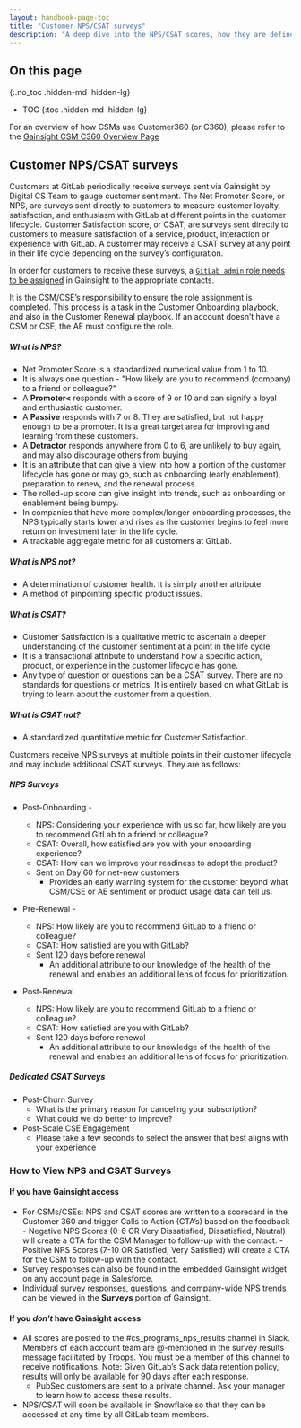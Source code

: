 ```yaml
---
layout: handbook-page-toc
title: "Customer NPS/CSAT surveys"
description: "A deep dive into the NPS/CSAT scores, how they are defined and calculated."
---
```


## On this page
{:.no_toc .hidden-md .hidden-lg}

- TOC
{:toc .hidden-md .hidden-lg}

For an overview of how CSMs use Customer360 (or C360), please refer to the [Gainsight CSM C360 Overview Page](/handbook/customer-success/csm/gainsight/c360-overview)

## Customer NPS/CSAT surveys

Customers at GitLab periodically receive surveys sent via Gainsight by Digital CS Team to gauge customer sentiment. The Net Promoter Score, or NPS, are surveys sent directly to customers to measure customer loyalty, satisfaction, and enthusiasm with GitLab at different points in the customer lifecycle. 
Customer Satisfaction score, or CSAT, are surveys sent directly to customers to measure satisfaction of a service, product, interaction or experience with GitLab. A customer may receive a CSAT survey at any point in their life cycle depending on the survey’s configuration. 

In order for customers to receive these surveys, a [`GitLab admin` role needs to be assigned](/handbook/sales/field-operations/customer-success-operations/cs-ops-programs/#gitlab-admin-contacts) in Gainsight to the appropriate contacts.

It is the CSM/CSE’s responsibility to ensure the role assignment is completed. This process is a task in the Customer Onboarding playbook, and also in the Customer Renewal playbook. If an account doesn’t have a CSM or CSE, the AE must configure the role.

##### What is NPS?
- Net Promoter Score is a standardized numerical value from 1 to 10.
- It is always one question - "How likely are you to recommend (company) to a friend or colleague?"
- A **Promoter<** responds with a score of 9 or 10 and can signify a loyal and enthusiastic customer.
- A **Passive** responds with 7 or 8. They are satisfied, but not happy enough to be a promoter. It is a great target area for improving and learning from these customers.
- A **Detractor** responds anywhere from 0 to 6, are unlikely to buy again, and may also discourage others from buying
- It is an attribute that can give a view into how a portion of the customer lifecycle has gone or may go, such as onboarding (early enablement), preparation to renew, and the renewal process.
- The rolled-up score can give insight into trends, such as onboarding or enablement being bumpy.
- In companies that have more complex/longer onboarding processes, the NPS typically starts lower and rises as the customer begins to feel more return on investment later in the life cycle.
- A trackable aggregate metric for all customers at GitLab.

##### What is NPS not?
- A determination of customer health. It is simply another attribute.
- A method of pinpointing specific product issues.

##### What is CSAT?
- Customer Satisfaction is a qualitative metric to ascertain a deeper understanding of the customer sentiment at a point in the life cycle.
- It is a transactional attribute to understand how a specific action, product, or experience in the customer lifecycle has gone.
- Any type of question or questions can be a CSAT survey. There are no standards for questions or metrics. It is entirely based on what GitLab is trying to learn about the customer from a question.

##### What is CSAT not?
- A standardized quantitative metric for Customer Satisfaction.


Customers receive NPS surveys at multiple points in their customer lifecycle and may include additional CSAT surveys. They are as follows: 

##### NPS Surveys
- Post-Onboarding - 
   - NPS: Considering your experience with us so far, how likely are you to recommend GitLab to a friend or colleague?
   - CSAT: Overall, how satisfied are you with your onboarding experience?
   - CSAT: How can we improve your readiness to adopt the product?
   - Sent on Day 60 for net-new customers
      - Provides an early warning system for the customer beyond what CSM/CSE or AE sentiment or product usage data can tell us.

- Pre-Renewal - 
   - NPS: How likely are you to recommend GitLab to a friend or colleague?
   - CSAT: How satisfied are you with GitLab?
   - Sent 120 days before renewal
      - An additional attribute to our knowledge of the health of the renewal and enables an additional lens of focus for prioritization.

- Post-Renewal
   - NPS: How likely are you to recommend GitLab to a friend or colleague?
   - CSAT: How satisfied are you with GitLab?
   - Sent 120 days before renewal
      - An additional attribute to our knowledge of the health of the renewal and enables an additional lens of focus for prioritization.

##### Dedicated CSAT Surveys
- Post-Churn Survey
   - What is the primary reason for canceling your subscription?
   - What could we do better to improve?
- Post-Scale CSE Engagement
   - Please take a few seconds to select the answer that best aligns with your experience


### How to View NPS and CSAT Surveys

#### If you have Gainsight access
- For CSMs/CSEs: NPS and CSAT scores are written to a scorecard in the Customer 360 and trigger Calls to Action (CTA’s) based on the feedback
      - Negative NPS Scores (0-6 OR Very Dissatisfied, Dissatisfied, Neutral) will create a CTA for the CSM Manager to follow-up with the contact.
      - Positive NPS Scores (7-10 OR Satisfied, Very Satisfied) will create a CTA for the CSM to follow-up with the contact.
- Survey responses can also be found in the embedded Gainsight widget on any account page in Salesforce.
- Individual survey responses, questions, and company-wide NPS trends can be viewed in the <b>Surveys</b> portion of Gainsight.

#### If you _don't_ have Gainsight access
- All scores are posted to the #cs_programs_nps_results channel in Slack. Members of each account team are @-mentioned in the survey results message facilitated by Troops. You must be a member of this channel to receive notifications. Note: Given GitLab’s Slack data retention policy, results will only be available for 90 days after each response.
   - PubSec customers are sent to a private channel. Ask your manager to learn how to access these results.
- NPS/CSAT will soon be available in Snowflake so that they can be accessed at any time by all GitLab team members.